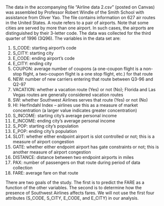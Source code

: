 The data in the accompanying file “Airline data 2.csv” (posted on Canvas) was assembled by Professor Robert Windle of the Smith School with assistance from Oliver Yao. The file contains information on 627 air routes in the United States. A route refers to a pair of airports. Note that some cities are served by more than one airport. In such cases, the airports are distinguished by their 3-letter code. The data was collected for the third quarter of 1996 (3Q96). The variables in the data set are:
1.	S_CODE: starting airport’s code
2.	S_CITY: starting city
3.	E_CODE: ending airport’s code
4.	E_CITY: ending city
5.	COUPON: average number of coupons (a one-coupon flight is a non-stop flight, a two-coupon flight is a one stop flight, etc.) for that route
6.	NEW: number of new carriers entering that route between Q3-96 and Q2-97
7.	VACATION: whether a vacation route (Yes) or not (No); Florida and Las Vegas routes are generally considered vacation routes
8.	SW: whether Southwest Airlines serves that route (Yes) or not (No)
9.	HI: Herfindahl Index – airlines use this as a measure of market concentration (a larger value indicates greater concentration)
10.	S_INCOME: starting city’s average personal income
11.	E_INCOME: ending city’s average personal income
12.	S_POP: starting city’s population
13.	E_POP: ending city’s population
14.	SLOT: whether either endpoint airport is slot controlled or not; this is a measure of airport congestion
15.	GATE: whether either endpoint airport has gate constraints or not; this is another measure of airport congestion
16.	DISTANCE: distance between two endpoint airports in miles
17.	PAX: number of passengers on that route during period of data collection
18.	FARE: average fare on that route

There are two goals of the study. The first is to predict the FARE as a function of the other variables. The second is to determine how the presence of Southwest Airlines affects fares. 
We will not use the first four attributes (S_CODE, S_CITY, E_CODE, and E_CITY) in our analysis. 


